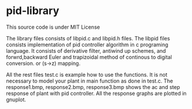 # pid-library
This source code is under MIT License

The library files consists of libpid.c and libpid.h files. 
The libpid files consists implementation of pid controller algorithm in c programing language.
It consists of derivative filter, antiwind up schemes, and forwrd,backward Euler and trapizoidal 
method of continous to digital conversion. or (s->z) mapping. 

All the rest files test.c is example how to use the functions. It is not necessary to model
your plant in main function as done in test.c. The response1.bmp, response2.bmp, response3.bmp
shows the ac and step response of plant with pid controller. All the response graphs are plotted in gnuplot.


